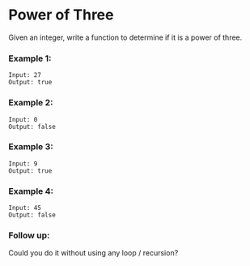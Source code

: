 # Power of Three

Given an integer, write a function to determine if it is a power of three.

### Example 1:
```
Input: 27
Output: true
```

### Example 2:
```
Input: 0
Output: false
```

### Example 3:
```
Input: 9
Output: true
```

### Example 4:
```
Input: 45
Output: false
```

### Follow up:
Could you do it without using any loop / recursion?